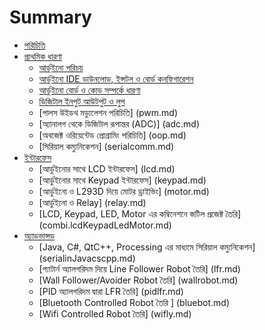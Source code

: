 # Summary

* [পরিচিতি](README.md)
* [প্রাথমিক ধারণা](#)
    * [আর্ডুইনো পরিচয়](introduction.md  "")
    * [আর্ডুইনো IDE ডাউনলোড, ইন্সটল ও বোর্ড কনফিগারেশন](arduinosetup.md) 
    * [আর্ডুইনো বোর্ড ও কোড সম্পর্কে ধারণা](dissect.arduino.code.md)
    * [ডিজিটাল ইনপুট আউটপুট ও লুপ](digitalio.loop.md)
    * [পালস উইডথ মড্যুলেশন পরিচিতি] (pwm.md)
    * [অ্যানালগ থেকে ডিজিটাল রূপান্তর (ADC)] (adc.md)
    * [অবজেক্ট ওরিয়েন্টেড প্রোগ্রামিং পরিচিতি] (oop.md)
    * [সিরিয়াল কম্যুনিকেশন] (serialcomm.md)
* [ইন্টারফেস](#)
    * [আর্ডুইনোর সাথে LCD ইন্টারফেস] (lcd.md)
    * [আর্ডুইনোর সাথে Keypad ইন্টারফেস] (keypad.md)
    * [আর্ডুইনো ও L293D দিয়ে মোটর ড্রাইভিং] (motor.md)
    * [আর্ডুইনো ও Relay] (relay.md)
    * [LCD, Keypad, LED, Motor এর কম্বিনেশনে জটিল প্রজেক্ট তৈরি] (combi.lcdKeypadLedMotor.md)
* [অ্যাডভান্সড](#)
    * [Java, C#, QtC++, Processing এর মাধ্যমে সিরিয়াল কম্যুনিকেশন] (serialinJavacscpp.md)
    * [প্যাটার্ন অ্যালগরিদম দিয়ে Line Follower Robot তৈরি] (lfr.md)
    * [Wall Follower/Avoider Robot তৈরি] (wallrobot.md)
    * [PID অ্যালগরিদম দ্বারা LFR তৈরি] (pidlfr.md)
    * [Bluetooth Controlled Robot তৈরি ] (bluebot.md)
    * [Wifi Controlled Robot তৈরি] (wifly.md)
